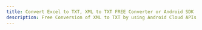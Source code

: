 ---title: Convert Excel to TXT, XML to TXT FREE Converter or Android SDKdescription: Free Conversion of XML to TXT by using Android Cloud APIs & SDKs. Also Create, Edit & Render Microsoft Excel, CSV and SpreadsheetML worksheets or spreadsheet in the Cloud.---
